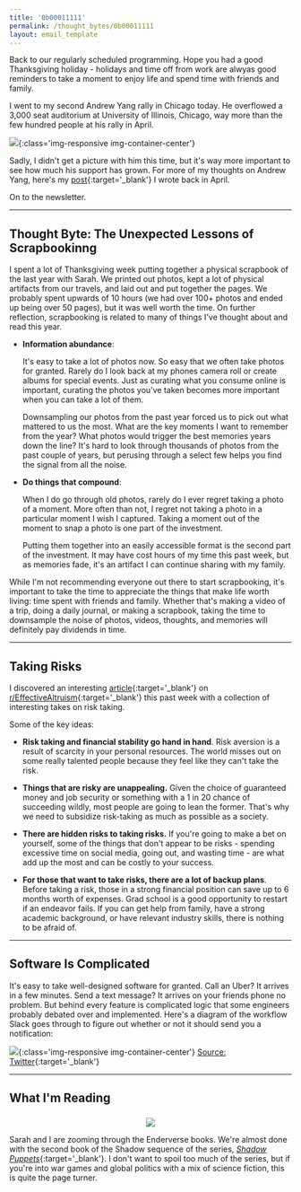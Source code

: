 ```yaml
---
title: '0b00011111'
permalink: /thought_bytes/0b00011111
layout: email_template
---
```

Back to our regularly scheduled programming. Hope you had a good Thanksgiving holiday - holidays and time off from work are alwyas good reminders to take a moment to enjoy life and spend time with friends and family.

I went to my second Andrew Yang rally in Chicago today. He overflowed a 3,000 seat auditorium at University of Illinois, Chicago, way more than the few hundred people at his rally in April.

![](https://kevinarifin.com/images/thought_bytes/yangchi.jpg){:class='img-responsive img-container-center'}

Sadly, I didn't get a picture with him this time, but it's way more important to see how much his support has grown. For more of my thoughts on Andrew Yang, here's my [post](https://kevinarifin.com/why-im-voting-for-andrew-yang){:target='_blank'} I wrote back in April.

On to the newsletter.

<hr class='post-hr' />

## Thought Byte: The Unexpected Lessons of Scrapbookinng

I spent a lot of Thanksgiving week putting together a physical scrapbook of the last year with Sarah. We printed out photos, kept a lot of physical artifacts from our travels, and laid out and put together the pages. We probably spent upwards of 10 hours (we had over 100+ photos and ended up being over 50 pages), but it was well worth the time. On further reflection, scrapbooking is related to many of things I've thought about and read this year.

* **Information abundance**:

    It's easy to take a lot of photos now. So easy that we often take photos for granted. Rarely do I look back at my phones camera roll or create albums for special events. Just as curating what you consume online is important, curating the photos you've taken becomes more important when you can take a lot of them.

    Downsampling our photos from the past year forced us to pick out what mattered to us the most. What are the key moments I want to remember from the year? What photos would trigger the best memories years down the line? It's hard to look through thousands of photos from the past couple of years, but perusing through a select few helps you find the signal from all the noise.

* **Do things that compound**:

    When I do go through old photos, rarely do I ever regret taking a photo of a moment. More often than not, I regret not taking a photo in a particular moment I wish I captured. Taking a moment out of the moment to snap a photo is one part of the investment.

    Putting them together into an easily accessible format is the second part of the investment. It may have cost hours of my time this past week, but as memories fade, it's an artifact I can continue sharing with my family.

While I'm not recommending everyone out there to start scrapbooking, it's important to take the time to appreciate the things that make life worth living: time spent with friends and family. Whether that's making a video of a trip, doing a daily journal, or making a scrapbook, taking the time to downsample the noise of photos, videos, thoughts, and memories will definitely pay dividends in time.

<hr class='post-hr' />

## Taking Risks

I discovered an interesting [article](https://80000hours.org/2019/11/anonymous-answers-risk-aversion/){:target='_blank'} on [r/EffectiveAltruism](https://www.reddit.com/r/EffectiveAltruism/){:target='_blank'} this past week with a collection of interesting takes on risk taking.

Some of the key ideas:

* **Risk taking and financial stability go hand in hand**. Risk aversion is a result of scarcity in your personal resources. The world misses out on some really talented people because they feel like they can't take the risk.

* **Things that are risky are unappealing.** Given the choice of guaranteed money and job security or something with a 1 in 20 chance of succeeding wildly, most people are going to lean the former. That's why we need to subsidize risk-taking as much as possible as a society.

* **There are hidden risks to taking risks.** If you're going to make a bet on yourself, some of the things that don't appear to be risks - spending excessive time on social media, going out, and wasting time - are what add up the most and can be costly to your success.

* **For those that want to take risks, there are a lot of backup plans**. Before taking a risk, those in a strong financial position can save up to 6 months worth of expenses. Grad school is a good opportunity to restart if an endeavor fails. If you can get help from family, have a strong academic background, or have relevant industry skills, there is nothing to be afraid of.

<hr class='post-hr' />

## Software Is Complicated

It's easy to take well-designed software for granted. Call an Uber? It arrives in a few minutes. Send a text message? It arrives on your friends phone no problem. But behind every feature is complicated logic that some engineers probably debated over and implemented. Here's a diagram of the workflow Slack goes through to figure out whether or not it should send you a notification:

![](https://kevinarifin.com/images/thought_bytes/complexslack.jpeg){:class='img-responsive img-container-center'}
[Source: Twitter](https://twitter.com/balajis/status/1202456511441715201?s=12){:target='_blank'}

<hr class='post-hr' />

## What I'm Reading

<center>
    <img src='https://kevinarifin.com/images/thought_bytes/shadowpuppets.jpeg' class="img-responsive img-container-center" style='max-width:200px; margin-top: 5px'/>
</center>

Sarah and I are zooming through the Enderverse books. We're almost done with the second book of the Shadow sequence of the series, [*Shadow Puppets*](https://www.amazon.com/Shadow-Puppets-Ender-Orson-MassMarket/dp/B00C7EVBIC/ref=sr_1_3?crid=6WYZNLM2TQD9&keywords=shadow+puppets+orson+scott+card&qid=1575605258&sprefix=shadow+puppets+orson+%2Caps%2C153&sr=8-3){:target='_blank'}. I don't want to spoil too much of the series, but if you're into war games and global politics with a mix of science fiction, this is quite the page turner.